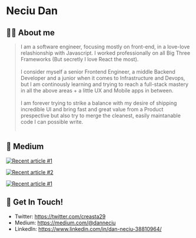 # Neciu Dan

## 👨‍💻 About me

> I am a software engineer, focusing mostly on front-end, in a love-love relashionship with Javascript. I worked professionally on all Big Three Frameworks (But secretly I love React the most). 
> <br/> <br/> I consider myself a senior Frontend Engineer, a middle Backend Developer and a junior when it comes to Infrastructure and Devops, but I am continously learning and trying to reach a full-stack mastery in all the above areas + a little UX and Mobile apps in between. 
> <br/> <br/> I am forever trying to strike a balance with my desire of shipping incredible UI and bring fast and great value from a Product prespective but also try to merge the cleanest, easily maintanable code I can possible write. 
> <br/><br/>


## 📝 Medium 
<a target="_blank" href="https://github-readme-medium-recent-article.vercel.app/medium/@danneciu/0"><img src="https://github-readme-medium-recent-article.vercel.app/medium/@danneciu/0" alt="Recent article #1"></a>

<a target="_blank" href="https://github-readme-medium-recent-article.vercel.app/medium/@danneciu/1"><img src="https://github-readme-medium-recent-article.vercel.app/medium/@danneciu/1" alt="Recent article #2"></a>

<a target="_blank" href="https://github-readme-medium-recent-article.vercel.app/medium/@danneciu/2"><img src="https://github-readme-medium-recent-article.vercel.app/medium/@danneciu/2" alt="Recent article #1"></a>


## 📮 Get In Touch!
- Twitter: https://twitter.com/creasta29
- Medium: https://medium.com/@danneciu
- LinkedIn: https://www.linkedin.com/in/dan-neciu-38810964/
